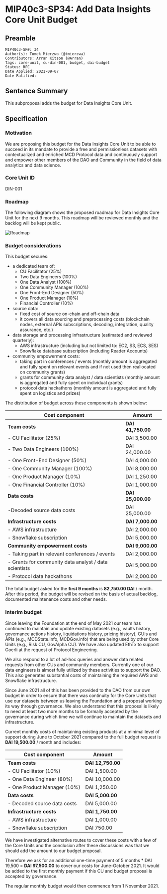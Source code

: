 # MIP40c3-SP34: Add Data Insights Core Unit Budget

## Preamble
```
MIP40c3-SP#: 34
Author(s): Tomek Mierzwa (@tmierzwa)
Contributors: Arran Kitson (@Arran)
Tags: core-unit, cu-din-001, budget, dai-budget
Status: RFC
Date Applied: 2021-09-07
Date Ratified: 
```

## Sentence Summary

This subproposal adds the budget for Data Insights Core Unit.

## Specification

### Motivation

We are proposing this budget for the Data Insights Core Unit to be able to succeed in its mandate to provide a free and permissionless datasets with contextualized and enriched MCD Protocol data and continuously support and empower other members of the DAO and Community in the field of data analytics and data science.

### Core Unit ID

DIN-001

### Roadmap

The following diagram shows the proposed roadmap for Data Insights Core Unit for the next 9 months. This roadmap will be reviewed monthly and the backlog will be kept public.

![Roadmap](https://github.com/makerdao/mips/blob/master/MIP40/MIP40c3-Subproposals/supporting_materials/MIP40c3-SP34/roadmap.png)


### Budget considerations

This budget secures:
- a dedicated team of:
  - CU Facilitator (25%)
  - Two Data Engineers (100%)
  - One Data Analyst (100%)
  - One Community Manager (100%)
  - One Front-End Designer (50%)
  - One Product Manager (10%)
  - Financial Controller (10%)
- source data:
  - fixed cost of source on-chain and off-chain data
  - it covers all data sourcing and preprocessing costs (blockchain nodes, external APIs subscriptions, decoding, integration, quality assurance, etc.)
- data storage and processing infrastructure (estimated and reviewed quarterly):
  - AWS infrastructure (including but not limited to: EC2, S3, ECS, SES)
  - Snowflake database subscription (including Reader Accounts)
- community empowerment costs:
  - taking part in conferences / events (monthly amount is aggregated and fully spent on relevant events and if not used then reallocated on community grants)
  - grants for community data analyst / data scientists (monthly amount is aggregated and fully spent on individual grants)
  - protocol data hackathons (monthly amount is aggregated and fully spent on logistics and prizes)

The distribution of budget across these components is shown below:

|Cost component|Amount|
|---|---|
|**Team costs**| **DAI 41,750.00**|
|- CU Facilitator (25%)| DAI 3,500.00|
|- Two Data Engineers (100%)| DAI 24,000.00|
|- One Front-End Designer (50%)|DAI 4,000.00|
|- One Community Manager (100%)|DAI 8,000.00|
|- One Product Manager (10%)|DAI 1,250.00|
|- One Financial Controller (10%)|DAI 1,000.00|
|**Data costs**|**DAI 25,000.00**|
|-Decoded source data costs|DAI 25,000.00|
|**Infrastructure costs**|**DAI 7,000.00**|
|- AWS infrastructure|DAI 2,000.00|
|- Snowflake subscription|DAI 5,000.00|
|**Community empowerment costs**|**DAI 9,000.00**|
|- Taking part in relevant conferences / events|DAI 2,000.00|
|- Grants for community data analyst / data scientists|DAI 5,000.00|
|- Protocol data hackathons|DAI 2,000.00|

The total budget asked for the **first 9 months** is **82,750.00 DAI** / month. \
After this period, the budget will be revised on the basis of actual backlog, documented maintenance costs and other needs.

### Interim budget

Since leaving the Foundation at the end of May 2021 our team has continued to maintain and update existing datasets (e.g., vaults history, governance actions history, liquidations history, pricing history), GUIs and APIs (e.g., MCDState.info, MCDGov.info) that are being used by other Core Units (e.g., Risk CU, GovAlpha CU). We have also updated EthTx to support Goerli at the request of Protocol Engineering.

We also respond to a lot of ad-hoc queries and answer data related requests from other CUs and community members. Currently one of our data engineers is almost fully utilized by these activities to support the DAO. This also generates substantial costs of maintaining the required AWS and Snowflake infrastructure.

Since June 2021 all of this has been provided to the DAO from our own budget in order to ensure that there was continuity for the Core Units that use our datasets between us leaving the Foundation and a proposal working its way through governance. We also understand that this proposal is likely to need at least two more months to be formally accepted by the governance during which time we will continue to maintain the datasets and infrastructure.

Current monthly costs of maintaining existing products at a minimal level of support during June to October 2021 compared to the full budget request is **DAI 19,500.00** / month and includes:

|Cost component|Amount|
|---|---|
|**Team costs**| **DAI 12,750.00**|
|- CU Facilitator (10%)| DAI 1,500.00|
|- One Data Engineer (80%)| DAI 10,000.00|
|- One Product Manager (10%)|DAI 1,250.00|
|**Data costs**|**DAI 5,000.00**|
|- Decoded source data costs|DAI 5,000.00|
|**Infrastructure costs**|**DAI 1,750.00**|
|- AWS infrastructure|DAI 1,000.00|
|- Snowflake subscription|DAI 750.00|

We have investigated alternative routes to cover these costs with a few of the Core Units and the conclusion after these discussions was that we should add the amount to our budget proposal.

Therefore we ask for an additional one-time payment of 5 months * DAI 19,500 = **DAI 97,500.00** to cover our costs for June-October 2021. It would be added to the first monthly payment if this CU and budget proposal is accepted by governance.

The regular monthly budget would then commence from 1 November 2021.
